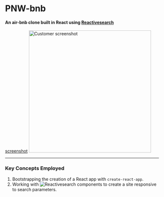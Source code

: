 # PNW-bnb

#### An air-bnb clone built in React using [Reactivesearch](https://opensource.appbase.io/reactivesearch/)

[screenshot](image/screenshot.png)
<img src="image/screenshot.png" alt="Customer screenshot" width="400px" />

------------------------------------------------

### **Key Concepts Employed**

1. Bootstrapping the creation of a React app with `create-react-app`.
1. Working with ![Reactivesearch](https://opensource.appbase.io/reactivesearch/) components to create a site responsive to search parameters.